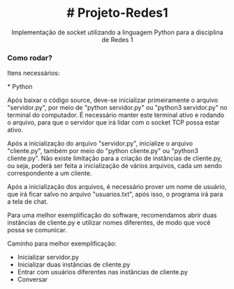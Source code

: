 
<h1 align="center"># Projeto-Redes1</h1>
<p align="center">Implementação de socket utilizando a linguagem Python para a disciplina de Redes 1</p>

<h3>Como rodar?</h3>

<p> Itens necessários: </p>
 * Python
 
 Após baixar o código source, deve-se inicializar primeiramente o arquivo "servidor.py", por meio de "python servidor.py" ou "python3 servidor.py" no terminal do computador.
 É necessário manter este terminal ativo e rodando o arquivo, para que o servidor que irá lidar com o socket TCP possa estar ativo.
 
 Após a inicialização do arquivo "servidor.py", inicialize o arquivo "cliente.py", também por meio do "python cliente.py" ou "python3 cliente.py".
 Não existe limitação para a criação de instâncias de cliente.py, ou seja, poderá ser feita a inicialização de vários arquivos, cada um sendo correspondente a um cliente.
 
 Após a inicialização dos arquivos, é necessário prover um nome de usuário, que irá ficar salvo no arquivo "usuarios.txt", após isso, o programa irá para a tela de chat.
 
 Para uma melhor exemplificação do software, recomendamos abrir duas instâncias de cliente.py e utilizar nomes diferentes, de modo que você possa se comunicar.
 
 Caminho para melhor exemplificação:
 
  * Inicializar servidor.py
  * Inicializar duas instâncias de cliente.py
  * Entrar com usuários diferentes nas instâncias de cliente.py
  * Conversar
